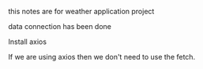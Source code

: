 this notes are for weather application project

data connection has been done

Install axios  

If we are using axios then we don't need to use the fetch.